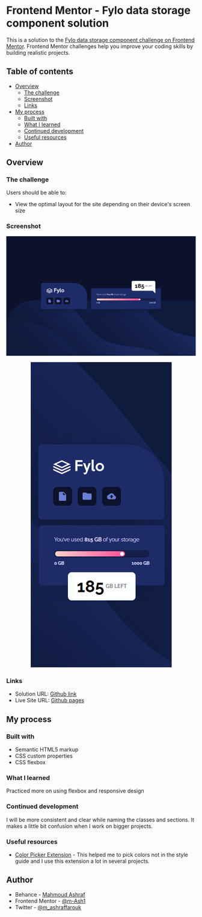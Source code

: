 # Frontend Mentor - Fylo data storage component solution

This is a solution to the [Fylo data storage component challenge on Frontend Mentor](https://www.frontendmentor.io/challenges/fylo-data-storage-component-1dZPRbV5n). Frontend Mentor challenges help you improve your coding skills by building realistic projects. 

## Table of contents

- [Overview](#overview)
  - [The challenge](#the-challenge)
  - [Screenshot](#screenshot)
  - [Links](#links)
- [My process](#my-process)
  - [Built with](#built-with)
  - [What I learned](#what-i-learned)
  - [Continued development](#continued-development)
  - [Useful resources](#useful-resources)
- [Author](#author)


## Overview

### The challenge

Users should be able to:

- View the optimal layout for the site depending on their device's screen size

### Screenshot
<p align="center">
  <img src="./screenshots/project-11.png">
</p>
<p align="center">
  <img src="./screenshots/project-11-mobile.png">
</p>

### Links

- Solution URL: [Github link](https://github.com/m-Ash1/fylo-data-storage-component)
- Live Site URL: [Github pages](https://m-ash1.github.io/fylo-data-storage-component/)

## My process

### Built with

- Semantic HTML5 markup
- CSS custom properties
- CSS flexbox

### What I learned

Practiced more on using flexbox and responsive design 

### Continued development

I will be more consistent and clear while naming the classes and sections. It makes a little bit confusion when I work on bigger projects.

### Useful resources

- [Color Picker Extension](https://chrome.google.com/webstore/detail/colorpick-eyedropper/ohcpnigalekghcmgcdcenkpelffpdolg) - This helped me to pick colors not in the style guide and I use this extension a lot in several projects.

## Author

- Behance - [Mahmoud Ashraf](https://www.behance.net/m_ashraffarouk/)
- Frontend Mentor - [@m-Ash1](https://www.frontendmentor.io/profile/m-Ash1)
- Twitter - [@m_ashraffarouk](https://www.twitter.com/m_ashraffarouk)